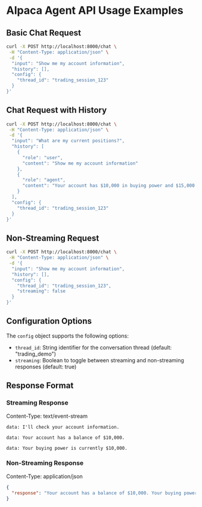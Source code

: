 # Alpaca Agent API Usage Examples

## Basic Chat Request

```bash
curl -X POST http://localhost:8000/chat \
 -H "Content-Type: application/json" \
 -d '{
  "input": "Show me my account information",
  "history": [],
  "config": {
    "thread_id": "trading_session_123"
  }
}'
```

## Chat Request with History

```bash
curl -X POST http://localhost:8000/chat \
 -H "Content-Type: application/json" \
 -d '{
  "input": "What are my current positions?",
  "history": [
    {
      "role": "user",
      "content": "Show me my account information"
    },
    {
      "role": "agent",
      "content": "Your account has $10,000 in buying power and $15,000 in portfolio value."
    }
  ],
  "config": {
    "thread_id": "trading_session_123"
  }
}'
```

## Non-Streaming Request

```bash
curl -X POST http://localhost:8000/chat \
 -H "Content-Type: application/json" \
 -d '{
  "input": "Show me my account information",
  "history": [],
  "config": {
    "thread_id": "trading_session_123",
    "streaming": false
  }
}'
```

## Configuration Options

The `config` object supports the following options:

- `thread_id`: String identifier for the conversation thread (default: "trading_demo")
- `streaming`: Boolean to toggle between streaming and non-streaming responses (default: true)

## Response Format

### Streaming Response
Content-Type: text/event-stream

```
data: I'll check your account information.

data: Your account has a balance of $10,000.

data: Your buying power is currently $10,000.
```

### Non-Streaming Response
Content-Type: application/json

```json
{
  "response": "Your account has a balance of $10,000. Your buying power is currently $10,000."
}
``` 